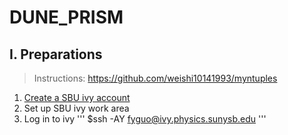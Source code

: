 # DUNE_PRISM
## I. Preparations 
> Instructions: https://github.com/weishi10141993/myntuples
1. [Create a SBU ivy account](https://docs.joyent.com/public-cloud/getting-started/ssh-keys/generating-an-ssh-key-manually)
2. Set up SBU ivy work area
3. Log in to ivy
'''
$ssh -AY fyguo@ivy.physics.sunysb.edu
'''
